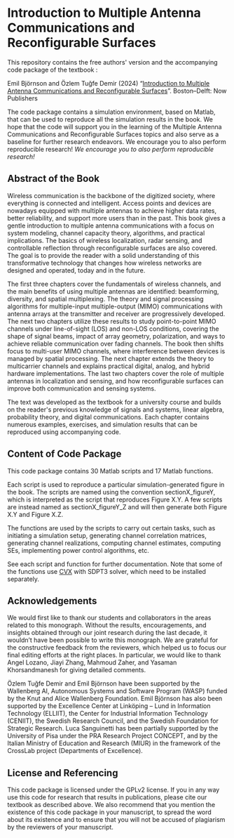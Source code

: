 Introduction to Multiple Antenna Communications and Reconfigurable Surfaces
==================

This repository contains the free authors' version and the accompanying code package of the textbook :

Emil Björnson and Özlem Tuğfe Demir (2024) “[Introduction to Multiple Antenna Communications and Reconfigurable Surfaces](https://www.nowpublishers.com)”. Boston–Delft: Now Publishers

The code package contains a simulation environment, based on Matlab, that can be used to reproduce all the simulation results in the book. We hope that the code will support you in the learning of the Multiple Antenna Communications and Reconfigurable Surfaces topics and also serve as a baseline for further research endeavors. We encourage you to also perform reproducible research! *We encourage you to also perform reproducible research!*

## Abstract of the Book

Wireless communication is the backbone of the digitized society, where everything is connected and intelligent.
Access points and devices are nowadays equipped with multiple antennas to achieve higher data rates, better
reliability, and support more users than in the past. This book gives a gentle introduction to multiple antenna
communications with a focus on system modeling, channel capacity theory, algorithms, and practical implications.
The basics of wireless localization, radar sensing, and controllable reflection through reconfigurable surfaces are
also covered. The goal is to provide the reader with a solid understanding of this transformative technology that
changes how wireless networks are designed and operated, today and in the future.

The first three chapters cover the fundamentals of wireless channels, and the main benefits of using multiple
antennas are identified: beamforming, diversity, and spatial multiplexing. The theory and signal processing
algorithms for multiple-input multiple-output (MIMO) communications with antenna arrays at the transmitter and
receiver are progressively developed. The next two chapters utilize these results to study point-to-point MIMO
channels under line-of-sight (LOS) and non-LOS conditions, covering the shape of signal beams, impact of array
geometry, polarization, and ways to achieve reliable communication over fading channels. The book then shifts
focus to multi-user MIMO channels, where interference between devices is managed by spatial processing. The next
chapter extends the theory to multicarrier channels and explains practical digital, analog, and hybrid hardware
implementations. The last two chapters cover the role of multiple antennas in localization and sensing, and how
reconfigurable surfaces can improve both communication and sensing systems.

The text was developed as the textbook for a university course and builds on the reader's previous knowledge of
signals and systems, linear algebra, probability theory, and digital communications. Each chapter contains
numerous examples, exercises, and simulation results that can be reproduced using accompanying code.

## Content of Code Package

This code package contains 30 Matlab scripts and 17 Matlab functions.

Each script is used to reproduce a particular simulation-generated figure in the book. The scripts are named using the convention sectionX_figureY, which is interpreted as the script that reproduces Figure X.Y. A few scripts are instead named as sectionX_figureY_Z and will then generate both Figure X.Y and Figure X.Z.

The functions are used by the scripts to carry out certain tasks, such as initiating a simulation setup, generating channel correlation matrices, generating channel realizations, computing channel estimates, computing SEs, implementing power control algorithms, etc.

See each script and function for further documentation. Note that some of the functions use [CVX](http://cvxr.com/cvx/) with SDPT3 solver, which need to be installed separately.

## Acknowledgements

We would first like to thank our students and collaborators in the areas
related to this monograph. Without the results, encouragements, and
insights obtained through our joint research during the last decade, it
wouldn’t have been possible to write this monograph. We are grateful for
the constructive feedback from the reviewers, which helped us to focus
our final editing efforts at the right places. In particular, we would like
to thank Angel Lozano, Jiayi Zhang, Mahmoud Zaher, and Yasaman
Khorsandmanesh for giving detailed comments.

Özlem Tuğfe Demir and Emil Björnson have been supported by the
Wallenberg AI, Autonomous Systems and Software Program (WASP)
funded by the Knut and Alice Wallenberg Foundation. Emil Björnson
has also been supported by the Excellence Center at Linköping – Lund in
Information Technology (ELLIIT), the Center for Industrial Information
Technology (CENIIT), the Swedish Research Council, and the Swedish
Foundation for Strategic Research. Luca Sanguinetti has been partially
supported by the University of Pisa under the PRA Research Project
CONCEPT, and by the Italian Ministry of Education and Research
(MIUR) in the framework of the CrossLab project (Departments of
Excellence).

## License and Referencing

This code package is licensed under the GPLv2 license. If you in any way use this code for research that results in publications, please cite our textbook as described above. We also recommend that you mention the existence of this code package in your manuscript, to spread the word about its existence and to ensure that you will not be accused of plagiarism by the reviewers of your manuscript.
